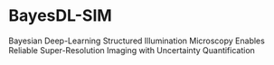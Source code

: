 # BayesDL-SIM
Bayesian Deep-Learning Structured Illumination Microscopy Enables Reliable Super-Resolution Imaging with Uncertainty Quantification
